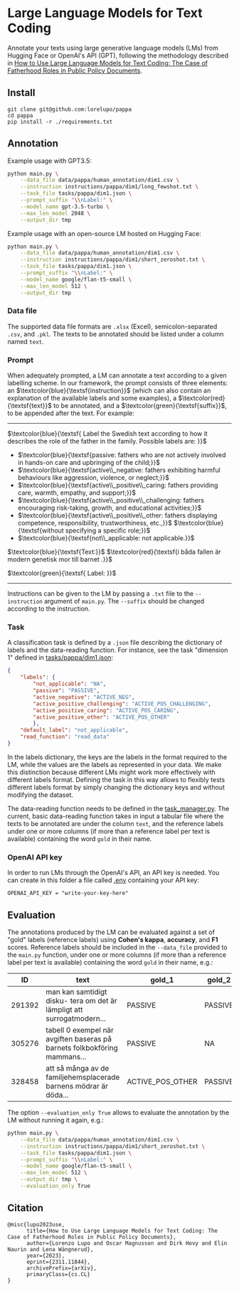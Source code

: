 # Large Language Models for Text Coding

Annotate your texts using large generative language models (LMs) from Hugging Face or OpenAI's API (GPT), following the methodology described in [How to Use Large Language Models for Text Coding: The Case of Fatherhood Roles in Public Policy Documents](https://arxiv.org/abs/2311.11844).

## Install

```
git clone git@github.com:lorelupo/pappa
cd pappa
pip install -r ./requirements.txt
```

## Annotation

Example usage with GPT3.5:

```bash
python main.py \
    --data_file data/pappa/human_annotation/dim1.csv \
    --instruction instructions/pappa/dim1/long_fewshot.txt \
    --task_file tasks/pappa/dim1.json \
    --prompt_suffix "\\nLabel:" \
    --model_name gpt-3.5-turbo \
    --max_len_model 2048 \
    --output_dir tmp
```

Example usage with an open-source LM hosted on Hugging Face:

```bash
python main.py \
    --data_file data/pappa/human_annotation/dim1.csv \
    --instruction instructions/pappa/dim1/short_zeroshot.txt \
    --task_file tasks/pappa/dim1.json \
    --prompt_suffix "\\nLabel:" \
    --model_name google/flan-t5-small \
    --max_len_model 512 \
    --output_dir tmp
```

### Data file

The supported data file formats are `.xlsx` (Excel), semicolon-separated `.csv`, and `.pkl`. The texts to be annotated should be listed under a column named `text`. 

### Prompt

When adequately prompted, a LM can annotate a text according to a given labelling scheme.
In our framework, the prompt consists of three elements: an $\textcolor{blue}{\textsf{instruction}}$ (which can also contain an explanation of the available labels and some examples), a $\textcolor{red}{\textsf{text}}$ to be annotated, and a $\textcolor{green}{\textsf{suffix}}$, to be appended after the text. For example:

---
$\textcolor{blue}{\textsf{
Label the Swedish text according to how it describes the role of the father in the family.
Possible labels are:
}}$

- $\textcolor{blue}{\textsf{passive: fathers who are not actively involved in hands-on care and upbringing of the child;}}$
- $\textcolor{blue}{\textsf{active\\_negative: fathers exhibiting harmful behaviours like aggression, violence, or neglect;}}$
- $\textcolor{blue}{\textsf{active\\_positive\\_caring: fathers providing care, warmth, empathy, and support;}}$
- $\textcolor{blue}{\textsf{active\\_positive\\_challenging: fathers encouraging risk-taking, growth, and educational activities;}}$
- $\textcolor{blue}{\textsf{active\\_positive\\_other: fathers displaying competence, responsibility, trustworthiness, etc.,}}$
      $\textcolor{blue}{\textsf{without specifying a specific role;}}$
- $\textcolor{blue}{\textsf{not\\_applicable: not applicable.}}$



$\textcolor{blue}{\textsf{Text:}}$ $\textcolor{red}{\textsf{i båda fallen är modern genetisk mor till barnet .}}$

$\textcolor{green}{\textsf{
Label:
}}$

---

Instructions can be given to the LM by passing a `.txt` file to the `--instruction` argument of `main.py`.
The `--suffix` should be changed according to the instruction.

### Task

A classification task is defined by a `.json` file describing the dictionary of labels and the data-reading function. For instance, see the task "dimension 1" defined in [tasks/pappa/dim1.json](tasks/pappa/dim1.json):

```json
{
    "labels": {
        "not_applicable": "NA",
        "passive": "PASSIVE",
        "active_negative": "ACTIVE_NEG",
        "active_positive_challenging": "ACTIVE_POS_CHALLENGING",
        "active_positive_caring": "ACTIVE_POS_CARING",
        "active_positive_other": "ACTIVE_POS_OTHER"
        },
    "default_label": "not_applicable",
    "read_function": "read_data"
}
```

In the labels dictionary, the keys are the labels in the format required to the LM, while the values are the labels as represented in your data. We make this distinction because different LMs might work more effectively with  different labels format. Defining the task in this way allows to flexibly tests different labels format by simply changing the dictionary keys and without modifying the dataset.

The data-reading function needs to be defined in the [task_manager.py](task_manager.py). The current, basic data-reading function takes in input a tabular file where the texts to be annotated are under the column `text`, and the reference labels under one or more columns (if more than a reference label per text is available) containing the word `gold` in their name.

### OpenAI API key

In order to run LMs through the OpenAI's API, an API key is needed. You can create in this folder a file called [.env](./.env) containing your API key:

```
OPENAI_API_KEY = "write-your-key-here"
```

## Evaluation

The annotations produced by the LM can be evaluated against a set of "gold" labels (reference labels) using **Cohen's kappa**, **accuracy**, and **F1** scores. Reference labels should be included in the `--data_file` provided to the `main.py` function, under one or more columns (if more than a reference label per text is available) containing the word `gold` in their name, e.g.:

|ID|text                         |gold_1|gold_2                                    |gold_3        |
|------|-----------------------------|---------|----------------|----------------|
|291392|man kan samtidigt disku- tera om det är lämpligt att surrogatmodern...|PASSIVE  |PASSIVE         |PASSIVE         |
|305276|tabell 0 exempel när avgiften baseras på barnets folkbokföring mammans...|PASSIVE  |NA                                      |NA         |
|328458|att så många av de familjehemsplacerade barnens mödrar är döda...|ACTIVE_POS_OTHER  |PASSIVE         |ACTIVE_POS_OTHER         |

The option `--evaluation_only True` allows to evaluate the annotation by the LM without running it again, e.g.: 

```bash
python main.py \
    --data_file data/pappa/human_annotation/dim1.csv \
    --instruction instructions/pappa/dim1/short_zeroshot.txt \
    --task_file tasks/pappa/dim1.json \
    --prompt_suffix "\\nLabel:" \
    --model_name google/flan-t5-small \
    --max_len_model 512 \
    --output_dir tmp \
    --evaluation_only True
```

## Citation

```
@misc{lupo2023use,
      title={How to Use Large Language Models for Text Coding: The Case of Fatherhood Roles in Public Policy Documents}, 
      author={Lorenzo Lupo and Oscar Magnusson and Dirk Hovy and Elin Naurin and Lena Wängnerud},
      year={2023},
      eprint={2311.11844},
      archivePrefix={arXiv},
      primaryClass={cs.CL}
}
```
